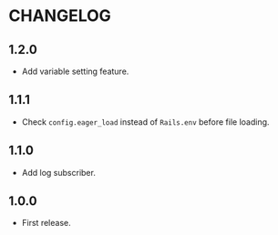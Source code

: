 # CHANGELOG

## 1.2.0

* Add variable setting feature.

## 1.1.1

* Check `config.eager_load` instead of `Rails.env` before file loading.

## 1.1.0

* Add log subscriber.

## 1.0.0

* First release.
